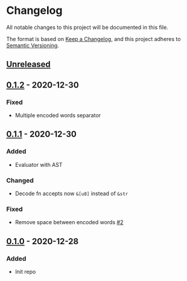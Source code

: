 # Changelog

All notable changes to this project will be documented in this file.

The format is based on [Keep a Changelog](https://keepachangelog.com/en/1.0.0/),
and this project adheres to [Semantic Versioning](https://semver.org/spec/v2.0.0.html).

## [Unreleased]

## [0.1.2] - 2020-12-30

### Fixed

- Multiple encoded words separator

## [0.1.1] - 2020-12-30

### Added

- Evaluator with AST

### Changed

- Decode fn accepts now `&[u8]` instead of `&str`

### Fixed

- Remove space between encoded words [#2]

## [0.1.0] - 2020-12-28

### Added

- Init repo

[unreleased]: https://github.com/soywod/rfc2047-decoder/compare/v0.1.2...HEAD
[0.1.2]: https://github.com/soywod/rfc2047-decoder/compare/v0.1.1...v0.1.2
[0.1.1]: https://github.com/soywod/rfc2047-decoder/compare/v0.1.0...v0.1.1
[0.1.0]: https://github.com/soywod/rfc2047-decoder/releases/tag/v0.1.0

[#2]: https://github.com/soywod/rfc2047-decoder/issues/2
